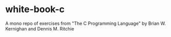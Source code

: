 # white-book-c
A mono repo of exercises from "The C Programming Language" by Brian W. Kernighan and Dennis M. Ritchie
